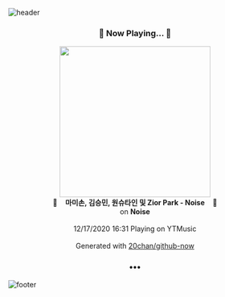 ![header](https://capsule-render.vercel.app/api?type=wave&height=170&section=header&text=Hi.%20I'm%20SHIFT&fontColor=090707&fontAlignX=45&fontAlignY=65&fontSize=100)

<h3 align="center">🎵 Now Playing... 🎵</h3>
<p align="center">
  <a href="https://music.youtube.com/channel/UCZxkyZg2AsJHZZkZqWKYUfg">
    <img width="300" src="https://lh3.googleusercontent.com/C33Wq-dliOxMPWXO0ySFc_wsZbQCXXGWgIbqMWTgFJYfcKh85kGSAU59ThHTbwHv00khryOquRBx1Dg">
  </a>
  <br>
  🎵&nbsp&nbsp&nbsp <b>마미손, 김승민, 원슈타인 및 Zior Park - Noise</b> &nbsp&nbsp&nbsp🎵
  <br>
  on <b>Noise</b>
  
  <br />
  <br />
  12/17/2020 16:31 Playing on YTMusic
  <br />
  <br />
  Generated with <a href="https://github.com/20chan/github-now">20chan/github-now</a>
</p>

<h3 align="center">•••</h3>

![footer](https://capsule-render.vercel.app/api?type=wave&height=150&section=footer)
